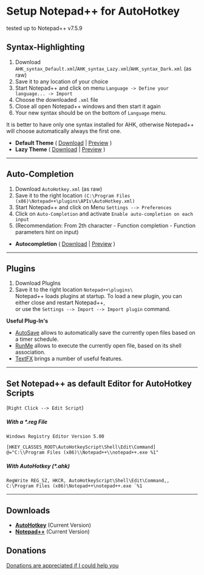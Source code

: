 # Setup Notepad++ for AutoHotkey
tested up to Notepad++ v7.5.9

## Syntax-Highlighting
1. Download `AHK_syntax_Default.xml`/`AHK_syntax_Lazy.xml`/`AHK_syntax_Dark.xml` (as raw)
2. Save it to any location of your choice
3. Start Notepad++ and click on menu `Language -> Define your language... -> Import`
4. Choose the downloaded `.xml` file
5. Close all open Notepad++ windows and then start it again
6. Your new syntax should be on the bottom of `Language` menu.

It is better to have only one syntax installed for AHK, otherwise Notepad++ will choose automatically always the first one.

* **Default Theme** (
[Download](../master/userDefineLang/default/userDefineLang_AHK.xml) | [Preview](https://raw.githubusercontent.com/jNizM/ahk_notepad-plus-plus/master/userDefineLang/default/udl_default.png) )  
* **Lazy Theme** (
[Download](../master/userDefineLang/lazy/userDefineLang_AHK.xml) | [Preview](https://raw.githubusercontent.com/jNizM/ahk_notepad-plus-plus/master/userDefineLang/lazy/udl_lazy.png) )

---

## Auto-Completion
1. Download `AutoHotkey.xml` (as raw)
2. Save it to the right location `(C:\Program Files (x86)\Notepad++\plugins\APIs\AutoHotkey.xml)`
3. Start Notepad++ and click on Menu `Settings --> Preferences`
4. Click on `Auto-Completion` and activate `Enable auto-completion on each input`
5. (Recommendation: From 2th character - Function completion - Function parameters hint on input)

* **Autocompletion** (
[Download](../master/autocomplete/AutoHotkey.xml) | [Preview](https://raw.githubusercontent.com/jNizM/ahk_notepad-plus-plus/master/autocomplete/autocomplete.png) )

---

## Plugins
1. Download PlugIns
2. Save it to the right location `Notepad++\plugins\`  
Notepad++ loads plugins at startup. To load a new plugin, you can either close and restart Notepad++,  
or use the `Settings --> Import --> Import plugin` command.

**Useful Plug-In's**
* [AutoSave](https://sites.google.com/site/fstellari/nppplugins/) allows to automatically save the currently open files based on a timer schedule.
* [RunMe](https://sites.google.com/site/fstellari/nppplugins/) allows to execute the currently open file, based on its shell association.
* [TextFX](http://sourceforge.net/projects/npp-plugins/files/TextFX/) brings a number of useful features.

---

## Set Notepad++ as default Editor for AutoHotkey Scripts
(`Right Click --> Edit Script`)

##### With a *.reg File
```
Windows Registry Editor Version 5.00
 
[HKEY_CLASSES_ROOT\AutoHotkeyScript\Shell\Edit\Command]
@="C:\\Program Files (x86)\\Notepad++\\notepad++.exe %1"
```
##### With AutoHotkey (*.ahk)
```autohotkey
RegWrite REG_SZ, HKCR, AutoHotkeyScript\Shell\Edit\Command,, C:\Program Files (x86)\Notepad++\notepad++.exe `%1
```

---

## Downloads
* **[AutoHotkey](https://autohotkey.com/download/ "AutoHotkey Downloads")** (Current Version)
* **[Notepad++](https://notepad-plus-plus.org/download/ "Notepad++ - Current Version")** (Current Version)


## Donations
[Donations are appreciated if I could help you](https://www.paypal.me/smithz)